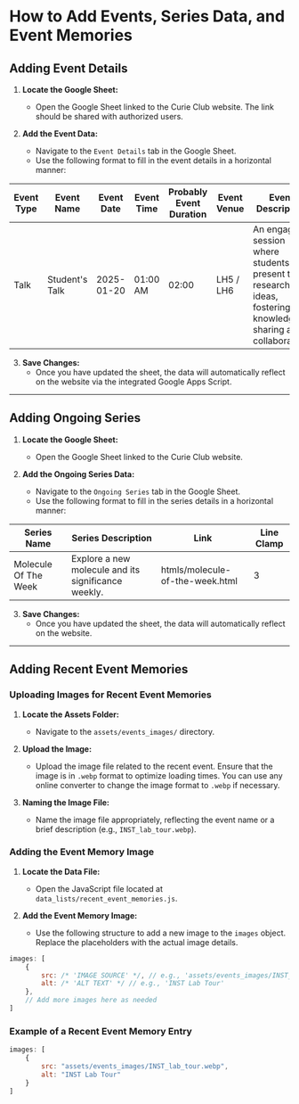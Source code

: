 # How to Add Events, Series Data, and Event Memories

## Adding Event Details

1. **Locate the Google Sheet:**
   - Open the Google Sheet linked to the Curie Club website. The link should be shared with authorized users.

2. **Add the Event Data:**
   - Navigate to the `Event Details` tab in the Google Sheet.
   - Use the following format to fill in the event details in a horizontal manner:

| **Event Type** | **Event Name**    | **Event Date** | **Event Time** | **Probably Event Duration** | **Event Venue** | **Event Description** |
|----------------|-------------------|----------------|----------------|-----------------------------|-----------------|------------------------|
| Talk           | Student's Talk    | 2025-01-20     | 01:00 AM       | 02:00                      | LH5 / LH6       | An engaging session where students will present their research and ideas, fostering knowledge sharing and collaboration.             |

3. **Save Changes:**
   - Once you have updated the sheet, the data will automatically reflect on the website via the integrated Google Apps Script.

---

## Adding Ongoing Series

1. **Locate the Google Sheet:**
   - Open the Google Sheet linked to the Curie Club website.

2. **Add the Ongoing Series Data:**
   - Navigate to the `Ongoing Series` tab in the Google Sheet.
   - Use the following format to fill in the series details in a horizontal manner:

| **Series Name**       | **Series Description**                            | **Link**                          | **Line Clamp** |
|-----------------------|--------------------------------------------------|-----------------------------------|----------------|
| Molecule Of The Week  | Explore a new molecule and its significance weekly.| htmls/molecule-of-the-week.html   | 3              |

3. **Save Changes:**
   - Once you have updated the sheet, the data will automatically reflect on the website.

---

## Adding Recent Event Memories

### Uploading Images for Recent Event Memories

1. **Locate the Assets Folder:**
   - Navigate to the `assets/events_images/` directory.

2. **Upload the Image:**
   - Upload the image file related to the recent event. Ensure that the image is in `.webp` format to optimize loading times. You can use any online converter to change the image format to `.webp` if necessary.

3. **Naming the Image File:**
   - Name the image file appropriately, reflecting the event name or a brief description (e.g., `INST_lab_tour.webp`).

### Adding the Event Memory Image

1. **Locate the Data File:**
   - Open the JavaScript file located at `data_lists/recent_event_memories.js`.

2. **Add the Event Memory Image:**
   - Use the following structure to add a new image to the `images` object. Replace the placeholders with the actual image details.

```javascript
images: [
    {
        src: /* 'IMAGE SOURCE' */, // e.g., 'assets/events_images/INST_lab_tour.webp'
        alt: /* 'ALT TEXT' */ // e.g., 'INST Lab Tour'
    },
    // Add more images here as needed
]
```

### Example of a Recent Event Memory Entry

```javascript
images: [
    {
        src: "assets/events_images/INST_lab_tour.webp",
        alt: "INST Lab Tour"
    }
]
```

